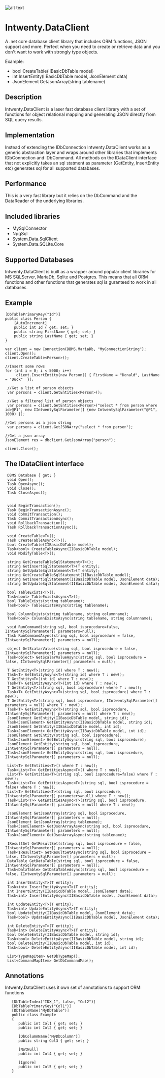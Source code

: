 ![alt text](https://github.com/Domitor/Intwenty/blob/master/IntwentyDemo/wwwroot/images/intwenty_loggo_small.png)

# Intwenty.DataClient
A .net core database client library that includes ORM functions, JSON support and more. Perfect when you need to create or retrieve data and you don't want to work with strongly type objects. 

Example:  
* bool CreateTable(IIBasicDbTable model)
* int InsertEntity(IIBasicDbTable model, JsonElement data)
* JsonElement GetJsonArray(string tablename)


## Description
Intwenty.DataClient is a laser fast database client library with a set of functions for object relational mapping and generating JSON directly from SQL query results. 

## Implementation
Instead of extending the IDbConnection Intwenty.DataClient works as a generic abstraction layer and wraps around other libraries that implements IDbConnection and IDbCommand. All methods on the IDataClient interface that not explicitly takes an sql statment as parameter (GetEntity<T>, InsertEntity<T> etc) generates sql for all supported databases.

## Performance
This is a very fast library but it relies on the DbCommand and the DataReader of the underlying libraries.

## Included libraries
* MySqlConnector
* NpgSql
* System.Data.SqlClient
* System.Data.SQLite.Core

## Supported Databases
Intwenty.DataClient is built as a wrapper around popular client libraries for MS SQLServer, MariaDb, Sqlite and Postgres. This means that all ORM functions and other functions that generates sql is guranteed to work in all databases.


## Example

    [DbTablePrimaryKey("Id")]
    public class Person {
        [AutoIncrement]
        public int Id { get; set; }
        public string FirstName { get; set; }
        public string LastName { get; set; }
    }
    
    var client = new Connection(DBMS.MariaDb, "MyConnectionString");
    client.Open();
    client.CreateTable<Person>();
    
    //Insert some rows
    for (int i = 0; i < 5000; i++)
         client.InsertEntity(new Person() { FirstName = "Donald", LastName = "Duck"  });
         
     //Get a list of person objects
     var persons = client.GetEntities<Person>();
     
     //Get a filtered list of person objects
     var persons = client.GetEntities<Person>("select * from person where id>@P1", new IIntwentySqlParameter[] {new IntwentySqlParameter("@P1", 1000) });
     
    //Get persons as a json string
     var persons = client.GetJSONArry("select * from person");

    //Get a json array
    JsonElement res = dbclient.GetJsonArray("person");
  
    client.Close();
    
    

## The IDataClient interface

    
     DBMS Database { get; }
     void Open();
     Task OpenAsync();
     void Close();
     Task CloseAsync();


     void BeginTransaction();
     Task BeginTransactionAsync();
     void CommitTransaction();
     Task CommitTransactionAsync();
     void RollbackTransaction();
     Task RollbackTransactionAsync();

     void CreateTable<T>();
     Task CreateTableAsync<T>();
     bool CreateTable(IIBasicDbTable model);
     Task<bool> CreateTableAsync(IIBasicDbTable model);
     void ModifyTable<T>();

     string GetCreateTableSqlStatement<T>();
     string GetInsertSqlStatement<T>(T entity);
     string GetUpdateSqlStatement<T>(T entity);
     string GetCreateTableSqlStatement(IIBasicDbTable model);
     string GetInsertSqlStatement(IIBasicDbTable model, JsonElement data);
     string GetUpdateSqlStatement(IIBasicDbTable model, JsonElement data);

     bool TableExists<T>();
     Task<bool> TableExistsAsync<T>();
     bool TableExists(string tablename);
     Task<bool> TableExistsAsync(string tablename);

     bool ColumnExists(string tablename, string columnname);
     Task<bool> ColumnExistsAsync(string tablename, string columnname);

     void RunCommand(string sql, bool isprocedure=false, IIntwentySqlParameter[] parameters=null);
     Task RunCommandAsync(string sql, bool isprocedure = false, IIntwentySqlParameter[] parameters = null);

     object GetScalarValue(string sql, bool isprocedure = false, IIntwentySqlParameter[] parameters = null);
     Task<object> GetScalarValueAsync(string sql, bool isprocedure = false, IIntwentySqlParameter[] parameters = null);

     T GetEntity<T>(string id) where T : new();
     Task<T> GetEntityAsync<T>(string id) where T : new();
     T GetEntity<T>(int id) where T : new();
     Task<T> GetEntityAsync<T>(int id) where T : new();
     T GetEntity<T>(string sql, bool isprocedure) where T : new();
     Task<T> GetEntityAsync<T>(string sql, bool isprocedure) where T : new();
     T GetEntity<T>(string sql, bool isprocedure, IIntwentySqlParameter[] parameters = null) where T : new();
     Task<T> GetEntityAsync<T>(string sql, bool isprocedure, IIntwentySqlParameter[] parameters = null) where T : new();
     JsonElement GetEntity(IIBasicDbTable model, string id);
     Task<JsonElement> GetEntityAsync(IIBasicDbTable model, string id);
     JsonElement GetEntity(IIBasicDbTable model, int id);
     Task<JsonElement> GetEntityAsync(IIBasicDbTable model, int id);
     JsonElement GetEntity(string sql, bool isprocedure);
     Task<JsonElement> GetEntityAsync(string sql, bool isprocedure);
     JsonElement GetEntity(string sql, bool isprocedure, IIntwentySqlParameter[] parameters = null);
     Task<JsonElement> GetEntityAsync(string sql, bool isprocedure, IIntwentySqlParameter[] parameters = null);

     List<T> GetEntities<T>() where T : new();
     Task<List<T>> GetEntitiesAsync<T>() where T : new();
     List<T> GetEntities<T>(string sql, bool isprocedure=false) where T : new();
     Task<List<T>> GetEntitiesAsync<T>(string sql, bool isprocedure = false) where T : new();
     List<T> GetEntities<T>(string sql, bool isprocedure, IIntwentySqlParameter[] parameters=null) where T : new();
     Task<List<T>> GetEntitiesAsync<T>(string sql, bool isprocedure, IIntwentySqlParameter[] parameters = null) where T : new();

     JsonElement GetJsonArray(string sql, bool isprocedure, IIntwentySqlParameter[] parameters = null);
     JsonElement GetJsonArray(string tablename);
     Task<JsonElement> GetJsonArrayAsync(string sql, bool isprocedure, IIntwentySqlParameter[] parameters = null);
     Task<JsonElement> GetJsonArrayAsync(string tablename);

     IResultSet GetResultSet(string sql, bool isprocedure = false, IIntwentySqlParameter[] parameters = null);
     Task<IResultSet> GetResultSetAsync(string sql, bool isprocedure = false, IIntwentySqlParameter[] parameters = null);
     DataTable GetDataTable(string sql, bool isprocedure = false, IIntwentySqlParameter[] parameters = null);
     Task<DataTable> GetDataTableAsync(string sql, bool isprocedure = false, IIntwentySqlParameter[] parameters = null);

     int InsertEntity<T>(T entity);
     Task<int> InsertEntityAsync<T>(T entity);
     int InsertEntity(IIBasicDbTable model, JsonElement data);
     Task<int> InsertEntityAsync(IIBasicDbTable model, JsonElement data);

     int UpdateEntity<T>(T entity);
     Task<int> UpdateEntityAsync<T>(T entity);
     bool UpdateEntity(IIBasicDbTable model, JsonElement data);
     Task<bool> UpdateEntityAsync(IIBasicDbTable model, JsonElement data);

     int DeleteEntity<T>(T entity);
     Task<int> DeleteEntityAsync<T>(T entity);
     bool DeleteEntity(IIBasicDbTable model, string id);
     Task<bool> DeleteEntityAsync(IIBasicDbTable model, string id);
     bool DeleteEntity(IIBasicDbTable model, int id);
     Task<bool> DeleteEntityAsync(IIBasicDbTable model, int id);

     List<TypeMapItem> GetDbTypeMap();
     List<CommandMapItem> GetDbCommandMap();
     
        
## Annotations
Intwenty.DataClient uses it own set of annotations to support ORM functions

       [DbTableIndex("IDX_1", false, "Col2")]
       [DbTablePrimaryKey("Col1")]
       [DbTableName("MyDbTable")]
       public class Example 
       { 
          public int Col1 { get; set; }
          public int Col2 { get; set; }
        
          [DbColumnName("MyDbColumn")]
          public string Col3 { get; set; }
        
          [NotNull]
          public int Col4 { get; set; }
        
          [Ignore]
          public int Col5 { get; set; }
       }